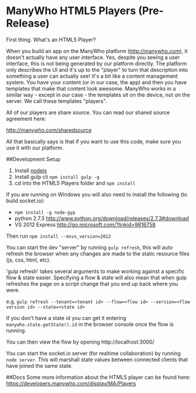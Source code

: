ManyWho HTML5 Players (Pre-Release)
===================================

First thing. What's an HTML5 Player?

When you build an app on the ManyWho platform (http://manywho.com), it doesn't actually have any user interface. Yes, despite you seeing a user interface, this is not being generated by our platform directly.  The platform only describes the UI and it's up to the "player" to turn that description into something a user can actually see!  It's a bit like a content management system.  You have your content (or in our case, the app) and then you have templates that make that content look awesome.  ManyWho works in a similar way - except in our case - the templates sit on the device, not on the server.  We call these templates "players".

All of our players are share source.  You can read our shared source agreement here:

http://manywho.com/sharedsource

All that basically says is that if you want to use this code, make sure you use it with our platform.

##Development Setup
1. Install [nodejs](http://nodejs.org/)
2. Install gulp cli `npm install gulp -g`
3. cd into the HTML5 Players folder and `npm install`

If you are running on Windows you will also need to install the following (to build socket.io):

- `npm install -g node-gyp`
- python 2.7.3 http://www.python.org/download/releases/2.7.3#download
- VS 2012 Express http://go.microsoft.com/?linkid=9816758

Then run `npm install --msvs_version=2012`

You can start the dev "server" by running `gulp refresh`, this will auto refresh the browser when any changes are made to the static resource files (js, css, html, etc).

'gulp refresh' takes several arguments to make working against a specific flow & state easier. Specifying a flow & state will also mean that when gulp refreshes
the page on a script change that you end up back where you were.

e.g. `gulp refresh --tenant=<tenant id> --flow=<flow id> --version=<flow version id> --state=<state id>`

If you don't have a state id you can get it entering `manywho.state.getState().id` in the browser console once the flow is running.

You can then view the flow by opening http://localhost:3000/

You can start the socket.io server (for realtime collaboration) by running `node server`. This will marshall state values between connected clients that have joined the same state.

##Docs
Some more information about the HTML5 player can be found here: https://developers.manywho.com/display/MA/Players
